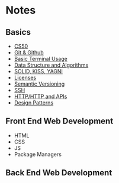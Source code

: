 # Notes

## Basics
- [CS50](https://www.youtube.com/playlist?list=PLWKjhJtqVAbmGw5fN5BQlwuug-8bDmabi)
- [Git & Github](./basics/git.md)
- [Basic Terminal Usage](./basics/cli.md)
- [Data Structure and Algorithms](./basics/algs.md)
- [SOLID, KISS, YAGNI](./basics/)
- [Licenses](./basics/licenses.md)
- [Semantic Versioning](./basics/sem-ver.md)
- [SSH](./basics/ssh.md)
- [HTTP/HTTP and APIs](./basics/http-https.md)
- [Design Patterns](./basics/des-patterns.md)

## Front End Web Development
- HTML
- CSS
- JS
- Package Managers

## Back End Web Development
